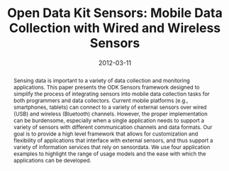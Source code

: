 ---
abstract: |-
  Sensing data is important to a variety of data collection and monitoring applications. This paper presents the ODK Sensors framework designed to simplify the process of integrating sensors into mobile data collection tasks for both programmers and data collectors. Current mobile platforms (e.g., smartphones, tablets) can connect to a variety of external sensors over wired (USB) and wireless (Bluetooth) channels. However, the proper implementation can be burdensome, especially when a single application needs to support a variety of sensors with different communication channels and data formats. Our goal is to provide a high level framework that allows for customization and flexibility of applications that interface with external sensors, and thus support a variety of information services that rely on sensordata. We use four application examples to highlight the range of usage models and the ease with which the applications can be developed.
authors:
- Rohit Chaudhri
- Waylon Brunette
- goel
- Rita Sodt
- Jaylen Van Orden
- Michael Falcone
- Gaetano Borriello
bibtex: |-
  @inproceedings{Chaudhri:2012:ODK:2160601.2160614,
   author = {Chaudhri, Rohit and Brunette, Waylon and Goel, Mayank and Sodt, Rita and VanOrden, Jaylen and Falcone, Michael and Borriello, Gaetano},
   title = {Open Data Kit Sensors: Mobile Data Collection with Wired and Wireless Sensors},
   booktitle = {Proceedings of the 2nd ACM Symposium on Computing for Development},
   series = {ACM DEV '12},
   year = {2012},
   isbn = {978-1-4503-1262-2},
   location = {Atlanta, Georgia},
   pages = {9:1--9:10},
   articleno = {9},
   numpages = {10},
   url = {http://doi.acm.org/10.1145/2160601.2160614},
   doi = {10.1145/2160601.2160614},
   acmid = {2160614},
   publisher = {ACM},
   address = {New York, NY, USA},
   keywords = {Bluetooth, ICTD, mobile computing, open data kit, sensing, smart phones}} 
caption: ''
citation: |-
  Rohit Chaudhri, Waylon Brunette, Mayank Goel, Rita Sodt, Jaylen VanOrden, Michael Falcone, and Gaetano Borriello. 2012. Open data kit sensors: mobile data collection with wired and wireless sensors. In Proceedings of the 2nd ACM Symposium on Computing for Development (ACM DEV '12). ACM, New York, NY, USA, , Article 9 , 10 pages. DOI=http://dx.doi.org/10.1145/2160601.2160614
conference: ACM DEV '12 Proceedings of the 2nd ACM Symposium on Computing for Development, 2012
date: '2012-03-11'
image: '/images/pubs/odk_dev_thumbnail.jpg'
pdf: /pdfs/ODK_DEV.pdf
thumbnail: '/images/pubs/odk_dev_thumbnail.jpg'
title: 'Open Data Kit Sensors: Mobile Data Collection with Wired and Wireless Sensors'
---